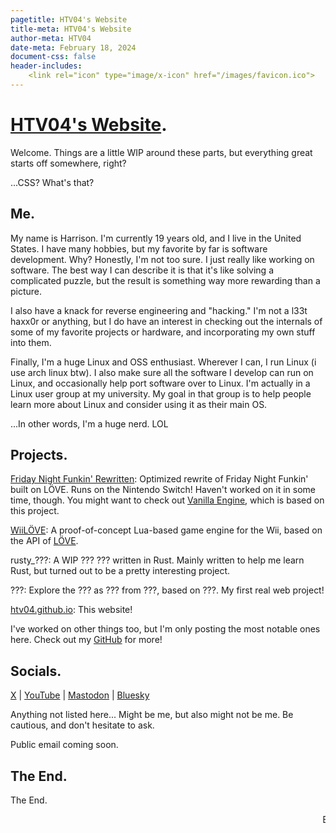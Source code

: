 ```yaml
---
pagetitle: HTV04's Website
title-meta: HTV04's Website
author-meta: HTV04
date-meta: February 18, 2024
document-css: false
header-includes:
    <link rel="icon" type="image/x-icon" href="/images/favicon.ico">
---
```


# [HTV04's Website](https://htv04.com).
Welcome. Things are a little WIP around these parts, but everything great starts off somewhere, right?

...CSS? What's that?

## Me.
My name is Harrison. I'm currently 19 years old, and I live in the United States. I have many hobbies, but my favorite by far is software development. Why? Honestly, I'm not too sure. I just really like working on software. The best way I can describe it is that it's like solving a complicated puzzle, but the result is something way more rewarding than a picture.

I also have a knack for reverse engineering and "hacking." I'm not a l33t haxx0r or anything, but I do have an interest in checking out the internals of some of my favorite projects or hardware, and incorporating my own stuff into them.

Finally, I'm a huge Linux and OSS enthusiast. Wherever I can, I run Linux (i use arch linux btw). I also make sure all the software I develop can run on Linux, and occasionally help port software over to Linux. I'm actually in a Linux user group at my university. My goal in that group is to help people learn more about Linux and consider using it as their main OS.

...In other words, I'm a huge nerd. LOL

## Projects.
[Friday Night Funkin' Rewritten](https://github.com/HTV04/funkin-rewritten): Optimized rewrite of Friday Night Funkin' built on LÖVE. Runs on the Nintendo Switch! Haven't worked on it in some time, though. You might want to check out [Vanilla Engine](https://github.com/VanillaEngineDevs/Vanilla-Engine), which is based on this project.

[WiiLÖVE](https://github.com/HTV04/wiilove): A proof-of-concept Lua-based game engine for the Wii, based on the API of [LÖVE](https://love2d.org/).

rusty_???: A WIP ??? ??? written in Rust. Mainly written to help me learn Rust, but turned out to be a pretty interesting project.

???: Explore the ??? as ??? from ???, based on ???. My first real web project!

[htv04.github.io](https://github.com/HTV04/htv04.github.io): This website!

I've worked on other things too, but I'm only posting the most notable ones here. Check out my [GitHub](https://github.com/HTV04) for more!

## Socials.
[X](https://twitter.com/HTV04_) | [YouTube](https://www.youtube.com/channel/UCF1lnrLYXDYWOc4y3W8-lPg) | [Mastodon](https://mastodon.gamedev.place/@HTV04) | [Bluesky](https://bsky.app/profile/htv04.bsky.social)

Anything not listed here... Might be me, but also might not be me. Be cautious, and don't hesitate to ask.

Public email coming soon.

## The End.
The End.

<marquee>BREAKING NEWS: Local Programmer Struggles With Web Development In a tech-savvy world where web development skills are highly sought after, one local programmer is facing challenges as they transition from native development to web development. The unnamed programmer, who primarily has experience in native app development, finds themselves grappling with the complexities of web development. According to sources close to the programmer, the transition has been met with frustration and a steep learning curve. "They're used to working with compiled languages and developing for specific platforms," said one colleague. "But web development requires a different mindset and skill set altogether." The programmer's struggle is not uncommon in an industry where technologies and frameworks are constantly evolving. With the rapid pace of change, even seasoned developers can find themselves struggling to keep up. One of the main hurdles for the programmer has been understanding the intricacies of front-end development, including HTML, CSS, and JavaScript. While they may be proficient in programming languages like C++ or Rust, the nuances of web technologies present a new set of challenges. Additionally, the programmer is navigating the vast ecosystem of web development tools and frameworks, such as React. With so many options available, it can be overwhelming to determine which ones are best suited for their projects. Despite the challenges, the programmer remains determined to master web development. "I know it's a steep learning curve, but I'm committed to expanding my skill set and becoming proficient in web development," said the programmer. "I believe that with dedication and perseverance, I'll be able to overcome these challenges and excel in this new domain." As the demand for web developers continues to grow, the programmer's journey serves as a reminder of the importance of adaptability and continuous learning in the ever-changing field of technology. With determination and the right resources, they are well-positioned to overcome their struggles and thrive in their new role as a web developer.</marquee>
